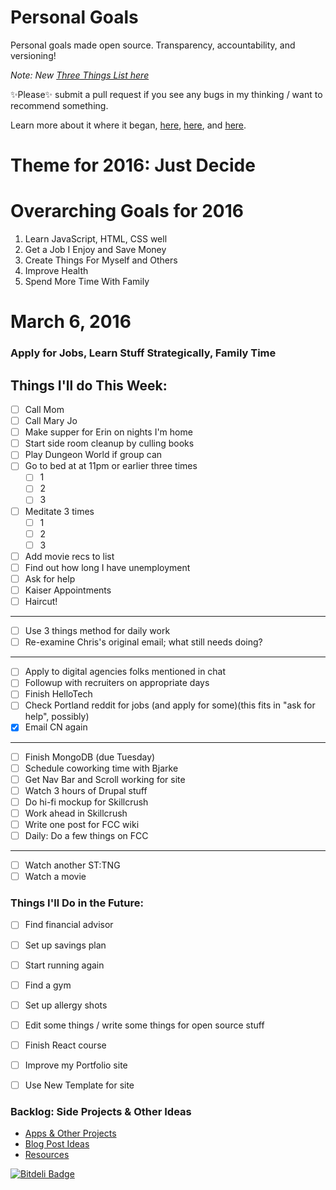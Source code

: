 Personal Goals
==============

Personal goals made open source. Transparency, accountability, and versioning!

*Note: New [Three Things List here](https://github.com/jwithington/personal-goals/blob/master/content-list/three.md)*


✨Please✨ submit a pull request if you see any bugs in my thinking / want to recommend something.

Learn more about it where it began, [here](https://github.com/una/personal-goals), [here](http://una.im/personal-goals-guide#💁), and [here](https://www.youtube.com/watch?v=xQEU0ZsvXYI).

# Theme for 2016: Just Decide

# Overarching Goals for 2016
1. Learn JavaScript, HTML, CSS well
2. Get a Job I Enjoy and Save Money
3. Create Things For Myself and Others
4. Improve Health
5. Spend More Time With Family

# March 6, 2016

### Apply for Jobs, Learn Stuff Strategically, Family Time

## Things I'll do This Week:

- [ ] Call Mom
- [ ] Call Mary Jo
- [ ] Make supper for Erin on nights I'm home
- [ ] Start side room cleanup by culling books
- [ ] Play Dungeon World if group can
- [ ] Go to bed at at 11pm or earlier three times
    - [ ] 1
    - [ ] 2
    - [ ] 3
- [ ] Meditate 3 times
  - [ ] 1
  - [ ] 2
  - [ ] 3
- [ ] Add movie recs to list
- [ ] Find out how long I have unemployment
- [ ] Ask for help
- [ ] Kaiser Appointments
- [ ] Haircut!

***

- [ ] Use 3 things method for daily work
- [ ] Re-examine Chris's original email; what still needs doing?

***

- [ ] Apply to digital agencies folks mentioned in chat
- [ ] Followup with recruiters on appropriate days
- [ ] Finish HelloTech
- [ ] Check Portland reddit for jobs (and apply for some)(this fits in "ask for help", possibly)
- [X] Email CN again

***

- [ ] Finish MongoDB (due Tuesday)
- [ ] Schedule coworking time with Bjarke
- [ ] Get Nav Bar and Scroll working for site
- [ ] Watch 3 hours of Drupal stuff
- [ ] Do hi-fi mockup for Skillcrush
- [ ] Work ahead in Skillcrush
- [ ] Write one post for FCC wiki
- [ ] Daily: Do a few things on FCC

***

- [ ] Watch another ST:TNG
- [ ] Watch a movie

### Things I'll Do in the Future:
- [ ] Find financial advisor
- [ ] Set up savings plan
- [ ] Start running again
- [ ] Find a gym
- [ ] Set up allergy shots
- [ ] Edit some things / write some things for open source stuff
- [ ] Finish React course
- [ ] Improve my Portfolio site
- [ ] Use New Template for site


### Backlog: Side Projects & Other Ideas
- [Apps & Other Projects](ideas-and-misc/project-ideas.md)
- [Blog Post Ideas](ideas-and-misc/blog-ideas.md)
- [Resources](/resources)


[![Bitdeli Badge](https://d2weczhvl823v0.cloudfront.net/jwithington/personal-goals/trend.png)](https://bitdeli.com/free "Bitdeli Badge")
